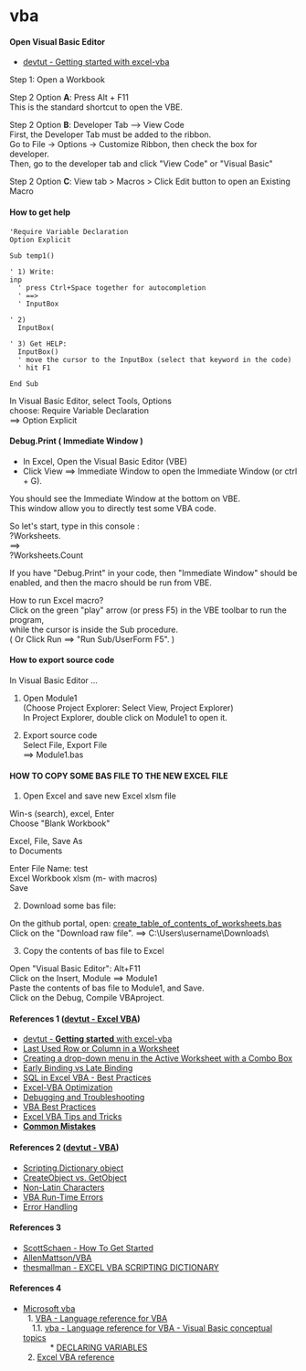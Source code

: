 # vba

#### Open Visual Basic Editor

* [devtut - Getting started with excel-vba](https://devtut.github.io/excelvba/getting-started-with-excel-vba.html)

Step 1: Open a Workbook

Step 2 Option **A**: Press Alt + F11 <br>
This is the standard shortcut to open the VBE.

Step 2 Option **B**: Developer Tab --> View Code <br>
First, the Developer Tab must be added to the ribbon. <br>
Go to File -> Options -> Customize Ribbon, then check the box for developer. <br>
Then, go to the developer tab and click "View Code" or "Visual Basic"

Step 2 Option **C**: View tab > Macros > Click Edit button to open an Existing Macro


#### How to get help

``` vba
'Require Variable Declaration
Option Explicit

Sub temp1()

' 1) Write:
inp
  ' press Ctrl+Space together for autocompletion
  ' ==>
  ' InputBox

' 2)
  InputBox(

' 3) Get HELP:
  InputBox()
  ' move the cursor to the InputBox (select that keyword in the code)
  ' hit F1

End Sub
```

In Visual Basic Editor, select Tools, Options<br>
choose: Require Variable Declaration<br>
==>
Option Explicit


#### Debug.Print ( Immediate Window )

* In Excel, Open the Visual Basic Editor (VBE)<br>
* Click View ==> Immediate Window to open the Immediate Window (or ctrl + G).

You should see the Immediate Window at the bottom on VBE.<br>
This window allow you to directly test some VBA code.

So let's start, type in this console :<br>
?Worksheets.<br>
==><br>
?Worksheets.Count

If you have "Debug.Print" in your code, then "Immediate Window" should be enabled, and then the macro should be run from VBE.

How to run Excel macro?<br>
Click on the green "play" arrow (or press F5) in the VBE toolbar to run the program,<br>
while the cursor is inside the Sub procedure.<br>
( Or Click Run ==> "Run Sub/UserForm F5". )


#### How to export source code

In Visual Basic Editor ...

1) Open Module1<br>
(Choose Project Explorer: Select View, Project Explorer)<br>
In Project Explorer, double click on Module1 to open it.

2) Export source code<br>
Select File, Export File<br>
==> Module1.bas


#### HOW TO COPY SOME BAS FILE TO THE NEW EXCEL FILE

1. Open Excel and save new Excel xlsm file

Win-s (search), excel, Enter<br>
Choose "Blank Workbook"

Excel, File, Save As<br>
to Documents

Enter File Name:  test<br>
Excel Workbook xlsm (m- with macros)<br>
Save

2. Download some bas file:

On the github portal, open:
[create_table_of_contents_of_worksheets.bas](https://github.com/mlabrkic/vba/blob/main/macros/create_table_of_contents_of_worksheets.bas)<br>
Click on the "Download raw file". ==> C:\Users\username\Downloads\

3. Copy the contents of bas file to Excel

Open "Visual Basic Editor":  Alt+F11<br>
Click on the Insert,  Module  ==>  Module1<br>
Paste the contents of bas file to Module1, and Save.<br>
Click on the Debug,  Compile  VBAproject.




#### References 1 ([devtut - Excel VBA](https://devtut.github.io/excelvba/))

* [devtut - **Getting started** with excel-vba](https://devtut.github.io/excelvba/getting-started-with-excel-vba.html)
* [Last Used Row or Column in a Worksheet](https://devtut.github.io/excelvba/methods-for-finding-the-last-used-row-or-column-in-a-worksheet.html)
* [Creating a drop-down menu in the Active Worksheet with a Combo Box](https://devtut.github.io/excelvba/creating-a-drop-down-menu-in-the-active-worksheet-with-a-combo-box.html)
* [Early Binding vs Late Binding](https://devtut.github.io/excelvba/binding.html)
* [SQL in Excel VBA - Best Practices](https://devtut.github.io/excelvba/sql-in-excel-vba-best-practices.html)
* [Excel-VBA Optimization](https://devtut.github.io/excelvba/excel-vba-optimization.html)
* [Debugging and Troubleshooting](https://devtut.github.io/excelvba/debugging-and-troubleshooting.html)
* [VBA Best Practices](https://devtut.github.io/excelvba/vba-best-practices.html)
* [Excel VBA Tips and Tricks](https://devtut.github.io/excelvba/excel-vba-tips-and-tricks.html)
* [**Common Mistakes**](https://devtut.github.io/excelvba/common-mistakes.html)


#### References 2 ([devtut - VBA](https://devtut.github.io/vba/))

* [Scripting.Dictionary object](https://devtut.github.io/vba/scripting-dictionary-object.html)
* [CreateObject vs. GetObject](https://devtut.github.io/vba/createobject-vs-getobject.html)
* [Non-Latin Characters](https://devtut.github.io/vba/non-latin-characters.html)
* [VBA Run-Time Errors](https://devtut.github.io/vba/vba-run-time-errors.html)
* [Error Handling](https://devtut.github.io/vba/error-handling.html)


#### References 3

* [ScottSchaen - How To Get Started](https://github.com/ScottSchaen/excel-vba-macros#how-to-get-started)
* [AllenMattson/VBA](https://github.com/AllenMattson/VBA)
* [thesmallman - EXCEL VBA SCRIPTING DICTIONARY](https://www.thesmallman.com/blog/2020/4/24/excel-vba-scripting-dictionary)


#### References 4

* [Microsoft vba](https://learn.microsoft.com/en-us/office/vba/api/overview/) <br>
&nbsp;&nbsp;1. [VBA - Language reference for VBA](https://learn.microsoft.com/en-us/office/vba/api/overview/language-reference) <br>
&nbsp;&nbsp;&nbsp;&nbsp;1.1. [vba - Language reference for VBA - Visual Basic conceptual topics](https://learn.microsoft.com/en-us/office/vba/language/reference/user-interface-help/visual-basic-conceptual-topics) <br>
&nbsp;&nbsp;&nbsp;&nbsp;&nbsp;&nbsp;&nbsp;&nbsp;&nbsp;&nbsp;&nbsp;&nbsp;* [DECLARING VARIABLES](https://learn.microsoft.com/en-us/office/vba/language/concepts/getting-started/declaring-variables) <br>
&nbsp;&nbsp;2. [Excel VBA reference](https://learn.microsoft.com/en-us/office/vba/api/overview/excel) <br>

